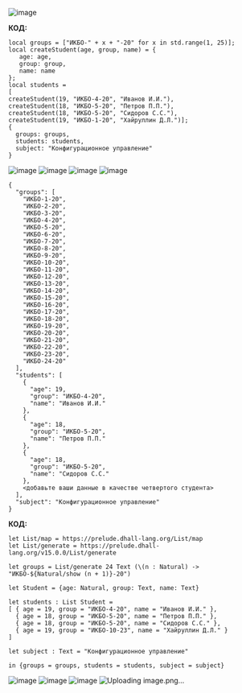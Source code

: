 ![image](https://github.com/user-attachments/assets/5d77cfd0-568c-4980-a114-8f7d8718c896)

**КОД:**
```
local groups = ["ИКБО-" + x + "-20" for x in std.range(1, 25)];
local createStudent(age, group, name) = {
   age: age,
   group: group,
   name: name
};
local students = 
[
createStudent(19, "ИКБО-4-20", "Иванов И.И."),
createStudent(18, "ИКБО-5-20", "Петров П.П."),
createStudent(18, "ИКБО-5-20", "Сидоров С.С."),
createStudent(19, "ИКБО-1-20", "Хайруллин Д.Л.")];
{
  groups: groups,
  students: students,
  subject: "Конфигурационное управление"
}

```
![image](https://github.com/user-attachments/assets/594062a5-5c53-4f3b-ac18-f5194ee08005)
![image](https://github.com/user-attachments/assets/0c237bcb-2f73-4924-bea3-b4939adab321)
![image](https://github.com/user-attachments/assets/db12726f-c0bb-49ec-ad3b-a2ff2107d0b0)
![image](https://github.com/user-attachments/assets/ae6011dc-cc93-4e95-8c6d-94b349cb7060)
```
{
  "groups": [
    "ИКБО-1-20",
    "ИКБО-2-20",
    "ИКБО-3-20",
    "ИКБО-4-20",
    "ИКБО-5-20",
    "ИКБО-6-20",
    "ИКБО-7-20",
    "ИКБО-8-20",
    "ИКБО-9-20",
    "ИКБО-10-20",
    "ИКБО-11-20",
    "ИКБО-12-20",
    "ИКБО-13-20",
    "ИКБО-14-20",
    "ИКБО-15-20",
    "ИКБО-16-20",
    "ИКБО-17-20",
    "ИКБО-18-20",
    "ИКБО-19-20",
    "ИКБО-20-20",
    "ИКБО-21-20",
    "ИКБО-22-20",
    "ИКБО-23-20",
    "ИКБО-24-20"
  ],
  "students": [
    {
      "age": 19,
      "group": "ИКБО-4-20",
      "name": "Иванов И.И."
    },
    {
      "age": 18,
      "group": "ИКБО-5-20",
      "name": "Петров П.П."
    },
    {
      "age": 18,
      "group": "ИКБО-5-20",
      "name": "Сидоров С.С."
    },
    <добавьте ваши данные в качестве четвертого студента>
  ],
  "subject": "Конфигурационное управление"
}
```
**КОД:**
```
let List/map = https://prelude.dhall-lang.org/List/map
let List/generate = https://prelude.dhall-lang.org/v15.0.0/List/generate

let groups = List/generate 24 Text (\(n : Natural) -> "ИКБО-${Natural/show (n + 1)}-20")

let Student = {age: Natural, group: Text, name: Text}

let students : List Student = 
[ { age = 19, group = "ИКБО-4-20", name = "Иванов И.И." }, 
  { age = 18, group = "ИКБО-5-20", name = "Петров П.П." },
  { age = 18, group = "ИКБО-5-20", name = "Сидоров С.С." },
  { age = 19, group = "ИКБО-10-23", name = "Хайруллин Д.Л." }
]

let subject : Text = "Конфигурационное управление"

in {groups = groups, students = students, subject = subject}
```
![image](https://github.com/user-attachments/assets/478e7fe6-cc8c-46d3-aaae-48f0eca0ca02)
![image](https://github.com/user-attachments/assets/f6ab0e90-50f0-4aaa-98cd-f11912034321)
![image](https://github.com/user-attachments/assets/e33617b7-e3ad-4896-b814-e850c3c574b8)
![Uploading image.png…]()
